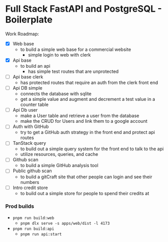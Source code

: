 # Full Stack FastAPI and PostgreSQL - Boilerplate

Work Roadmap:

- [x] Web base
  - to build a simple web base for a commercial website
    - simple login to web with clerk
- [x] Api base
  - to build an api
    - has simple test routes that are unprotected
- [ ] Api base clerk
  - has protected routes that require an auth from the clerk front end
- [ ] Api DB simple
  - connects the database with sqlite
  - get a simple value and augment and decrement a test value in a counter table
- [ ] Api Db user
  - make a User table and retrieve a user from the database
  - make the CRUD for Users and link them to a google account
- [ ] Auth with GitHub
  - try to get a GitHub auth strategy in the front end and protect api routes
- [ ] TanStack query
  - to build out a simple query system for the front end to talk to the api
  - utilize resources, queries, and cache
- [ ] Github scan
  - to build a simple GitHub analysis tool
- [ ] Public github scan
  - to build a gitCraft site that other people can login and see their numbers
- [ ] Intro credit store
  - to build out a simple store for people to spend their credits at

### Prod builds

- `pnpm run build:web`
  - `pnpm dlx serve -s apps/web/dist -l 4173`
- `pnpm run build:api`
  - `pnpm run api:start`
